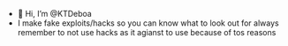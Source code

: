- 👋 Hi, I’m @KTDeboa
- I make fake exploits/hacks so you can know what to look out for always remember to not use hacks as it agianst to use because of tos reasons

